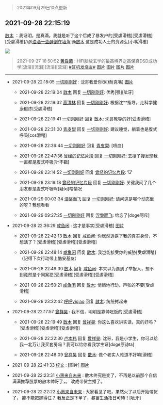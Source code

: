 > 2021年09月29日10点更新
<link rel="stylesheet" href="https://cdn.jsdelivr.net/gh/taotie6/sampleJSON@main/css/photo_show.css">
<meta name="referrer" content="no-referrer" />


 ## 2021-09-28 22:15:19 

 [㪚木](https://www.coolapk.com/feed/30329182?shareKey=MjhkZjRlYjhiZDYwNjE1MzJlNDA~) ：我证明，是真滴，我就是听了这个后成了暴发户的[受虐滑稽][受虐滑稽][受虐滑稽]//<a class="feed-link-uname" href="/u/浊酒一壶醉倒在墙角">@浊酒一壶醉倒在墙角</a>:<a class="feed-link-uname" href="/u/㪚木">@㪚木</a> 这是成功人士的资源么[小嘴滑稽] 

<div class="album">
<img class="img-item" src="http://image.coolapk.com/feed/2019/0401/00/1081091_1554050296_8679@400x225.gif" />
</div>

> 2021-09-27 16:50:52 
> [黄昏菌](https://www.coolapk.com/feed/30299387?shareKey=MGI0ZjczOGUzNTRkNjE1MzJlNDA~) : HiFi脑放玄学的最高境界之高保真DSD成功学[流泪][流泪][流泪][流泪] <a class="feed-link-tag" href="/t/耳机发烧友?type=0">#耳机发烧友#</a> 
[图片](http://image.coolapk.com/feed/2021/0927/16/924019_9f2aa3c8_2649_2709@800x800.jpeg)
[图片](http://image.coolapk.com/feed/2021/0927/16/924019_0674d669_2649_2711@950x950.jpeg)
[图片](http://image.coolapk.com/feed/2021/0927/16/924019_965bdfe7_2649_2713@800x800.jpeg)
[图片](http://image.coolapk.com/feed/2021/0927/16/924019_f6474aa9_2649_2716@1080x2412.jpeg)

 ------- 

- 2021-09-28 22:18:05 [一切刚刚好](uid=701389) : 沈哥我爱你😘[t耐克嘴] [图片](http://image.coolapk.com/feed/2021/0928/22/701389_92529efe_8683_6054@2279x2666.jpeg)

    - 2021-09-28 22:19:04 [㪚木](uid=1081091) 回复 [一切刚刚好](uid=701389): 优秀[强][呲牙] 

    - 2021-09-28 22:19:32 [高清林](uid=8114305) 回复 [一切刚刚好](uid=701389): 根据沈**指导，走科学健康锻炼[受虐滑稽] 

    - 2021-09-28 22:19:41 [一切刚刚好](uid=701389) 回复 [㪚木](uid=1081091): 沈哥教导的好[受虐滑稽] 

    - 2021-09-28 22:31:00 [青皮梨](uid=1109281) 回复 [一切刚刚好](uid=701389): 建议睡觉，躺着也是腹式呼吸[cos滑稽] 

    - 2021-09-28 22:36:44 [一切刚刚好](uid=701389) 回复 [青皮梨](uid=1109281): [喷血] 

    - 2021-09-28 22:47:36 [曾经的记忆片段](uid=2703645) 回复 [一切刚刚好](uid=701389): 去搜了搜发现我一直都是腹式呼吸[针不戳] 

    - 2021-09-28 23:14:52 [一切刚刚好](uid=701389) 回复 [曾经的记忆片段](uid=2703645): 🐮 

    - 2021-09-28 23:19:18 [曾经的记忆片段](uid=2703645) 回复 [一切刚刚好](uid=701389): 关键我问了几个朋友都是腹式呼吸啊[疑问]啥情况 

    - 2021-09-29 00:03:34 [涅槃而飞](uid=1128897) 回复 [一切刚刚好](uid=701389): 请问这是哪个动态里的呀？我想看看 

    - 2021-09-29 09:27:25 [一切刚刚好](uid=701389) 回复 [涅槃而飞](uid=1128897): 给忘了[doge呵斥] 

- 2021-09-28 22:36:29 [咸鱼闲](uid=3783511) : 这才是事实[受虐滑稽] [图片](http://image.coolapk.com/feed/2021/0928/22/3783511_1028e517_9788_2221@995x1175.png)

    - 2021-09-28 22:42:13 [㪚木](uid=1081091) 回复 [咸鱼闲](uid=3783511): 你居然透露了我的真实身份，不想活了？[受虐滑稽][受虐滑稽][受虐滑稽] 

    - 2021-09-28 22:48:14 [咸鱼闲](uid=3783511) 回复 [㪚木](uid=1081091): 我岂能接受你的威胁[受虐滑稽]（记得下次行动带上酷安基友） 

    - 2021-09-28 22:49:30 [㪚木](uid=1081091) 回复 [咸鱼闲](uid=3783511): 本来以为遇到了举报人，想不到竟然是个同案犯[受虐滑稽][受虐滑稽][受虐滑稽] 

    - 2021-09-28 22:50:21 [咸鱼闲](uid=3783511) 回复 [㪚木](uid=1081091): 悄悄地行动，声张的不要[受虐滑稽] 

    - 2021-09-28 23:22:42 [呼呼yigiao](uid=3884903) 回复 [㪚木](uid=1081091): 统统拷起来 

- 2021-09-28 22:17:57 [曾祥昊](uid=6695078) : 我不信，明明是靠帅吃饭的[受虐滑稽] 

    - 2021-09-28 22:19:49 [㪚木](uid=1081091) 回复 [曾祥昊](uid=6695078): 你这么喜欢讲实话，真的好吗？[受虐滑稽][受虐滑稽][受虐滑稽] 

    - 2021-09-28 22:22:30 [卢本祎](uid=2851774) 回复 [曾祥昊](uid=6695078): 沈哥，我是小学生，你可以给我一北万让我买套房吗？我可以给你看我学生证[doge原谅ta] 

    - 2021-09-28 22:48:09 [曾祥昊](uid=6695078) 回复 [㪚木](uid=1081091): 做个老实人难道不好嘛[滑稽] 

- 2021-09-28 22:41:33 [梓文](uid=2075001) : [图片] [图片](http://image.coolapk.com/feed/2021/0928/22/2075001_561ececb_0092_8895@1080x401.jpeg)

- 2021-09-28 22:23:31 [小惠来自未来](uid=847097) : 散木终究是变了，不再是以前那个自信满满推荐股票的散木帅哥了，。  改成带货主播了。 

- 2021-09-28 22:22:22 [小惠来自未来](uid=847097) : 大家看见了吧，果然火了以后开始带货了， 能不能把握得住？  我反正是下单了，暴富生活指日可待！[呲牙] 

